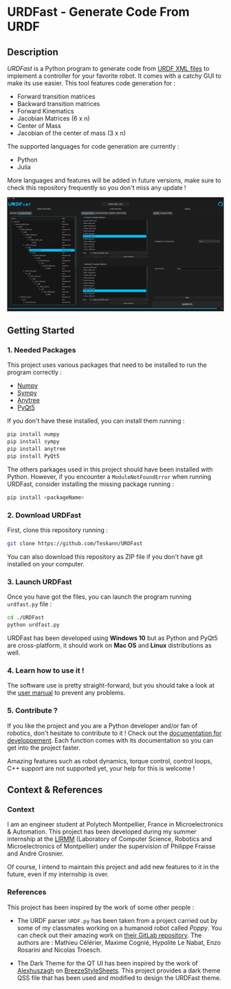 # URDFast - Generate Code From URDF

## Description
*URDFast* is a Python program to generate code from [URDF XML files](http://wiki.ros.org/urdf/XML) to implement a controller for your favorite robot. It comes with a catchy GUI to make its use easier.
This tool features code generation for :

* Forward transition matrices
* Backward transition matrices
* Forward Kinematics
* Jacobian Matrices (6 x n)
* Center of Mass
* Jacobian of the center of mass (3 x n)

The supported languages for code generation are currently :

* Python
* Julia

More languages and features will be added in future versions, make sure to check this repository frequently so you don't miss any update !

![alt text](./documentation/Images/urdfast_main_window.png "The main window of URDFast")

## Getting Started
### 1. Needed Packages
This project uses various packages that need to be installed to run the program correctly :

* [Numpy](https://numpy.org/)
* [Sympy](https://www.sympy.org)
* [Anytree](https://anytree.readthedocs.io)
* [PyQt5](https://pypi.org/project/PyQt5/)

If you don't have these installed, you can install them running :

```bash
pip install numpy
pip install sympy
pip install anytree
pip install PyQt5
```

The others parkages used in this project should have been installed with Python. However, if you encounter a `ModuleNotFoundError` when running URDFast, consider installing the missing package running :

```bash
pip install <packageName>
```

### 2. Download URDFast

First, clone this repository running :
```bash
git clone https://github.com/Teskann/URDFast
```
You can also download this repository as ZIP file if you don't have git installed on your computer.

### 3. Launch URDFast

Once you have got the files, you can launch the program running `urdfast.py` file :
```bash
cd ./URDFast
python urdfast.py
```

URDFast has been developed using **Windows 10** but as Python and PyQt5 are cross-platform, it should work on **Mac OS** and **Linux** distributions as well.

### 4. Learn how to use it !

The software use is pretty straight-forward, but you should take a look at the [user manual](./documentation/usermanual.md) to prevent any problems.

### 5. Contribute ?

If you like the project and you are a Python developer and/or fan of robotics, don't hesitate to contribute to it ! Check out the [documentation for developpement](./documentation/devdoc.md). Each function comes with its documentation so you can get into the project faster.

Amazing features such as robot dynamics, torque control, control loops, C++ support are not supported yet, your help for this is welcome !

## Context & References

### Context

I am an engineer student at Polytech Montpellier, France in Microelectronics & Automation.
This project has been developed during my summer internship at the [LIRMM](http://www.lirmm.fr/lirmm_eng) (Laboratory of Computer Science, Robotics and Microelectronics of Montpellier) under the supervision of Philippe Fraisse and André Crosnier.

Of course, I intend to maintain this project and add new features to it in the future, even if my internship is over.

### References

This project has been inspired by the work of some other people :

* The URDF parser `URDF.py` has been taken from a project carried out by some of my classmates working on a humanoid robot called *Poppy*. You can check out their amazing work on [their GitLab repository](https://gitlab.polytech.umontpellier.fr/docs/poppy).
The authors are : Mathieu Célérier, Maxime Cognié, Hypolite Le Nabat, Enzo Rosarini and Nicolas Troesch.

* The Dark Theme for the QT UI has been inspired by the work of [Alexhuszagh](https://github.com/Alexhuszagh) on [BreezeStyleSheets](https://github.com/Alexhuszagh/BreezeStyleSheets). This project provides a dark theme QSS file that has been used and modified to design the URDFast theme.